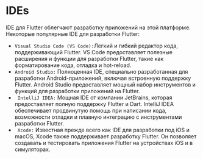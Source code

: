 # IDEs

IDE для Flutter облегчают разработку приложений на этой платформе. Некоторые популярные IDE для разработки Flutter:
* `Visual Studio Code (VS Code):`Легкий и гибкий редактор кода, поддерживающий Flutter. VS Code предоставляет полезные расширения и функции для разработки Flutter, такие как форматирование кода, отладка и hot-reload.
* `Android Studio:` Полноценная IDE, специально разработанная для разработки Android-приложений, включая встроенную поддержку Flutter. Android Studio предоставляет мощный набор инструментов и функций для разработки приложений на Flutter.
* ` IntelliJ IDEA:` Мощная IDE от компании JetBrains, которая предоставляет полную поддержку Flutter и Dart. IntelliJ IDEA обеспечивает продвинутую помощь при написании кода, возможности отладки и плавную интеграцию с инструментами разработки Flutter.
* ` Xcode:` Известная прежде всего как IDE для разработки под iOS и macOS, Xcode также поддерживает разработку Flutter. Он позволяет создавать и тестировать приложения Flutter на устройствах iOS и в симуляторах.
